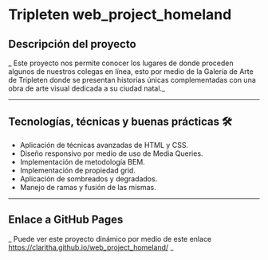 # Tripleten web_project_homeland

## Descripción del proyecto

\_ Este proyecto nos permite conocer los lugares de donde proceden algunos de nuestros colegas en línea, esto por medio de la Galería de Arte de Tripleten donde se presentan historias únicas complementadas con una obra de arte visual dedicada a su ciudad natal.\_

---

## Tecnologías, técnicas y buenas prácticas 🛠️

- Aplicación de técnicas avanzadas de HTML y CSS.
- Diseño responsivo por medio de uso de Media Queries.
- Implementación de metodología BEM.
- Implementación de propiedad grid.
- Aplicación de sombreados y degradados.
- Manejo de ramas y fusión de las mismas.

---

## Enlace a GitHub Pages

\_ Puede ver este proyecto dinámico por medio de este enlace https://claritha.github.io/web_project_homeland/ \_
